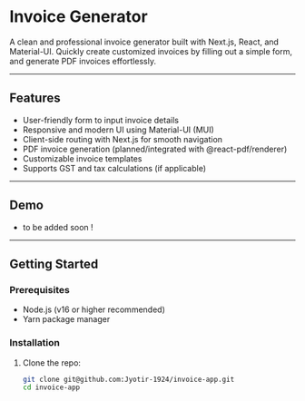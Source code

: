 # Invoice Generator

A clean and professional invoice generator built with Next.js, React, and Material-UI. Quickly create customized invoices by filling out a simple form, and generate PDF invoices effortlessly.

---

## Features

- User-friendly form to input invoice details
- Responsive and modern UI using Material-UI (MUI)
- Client-side routing with Next.js for smooth navigation
- PDF invoice generation (planned/integrated with @react-pdf/renderer)
- Customizable invoice templates
- Supports GST and tax calculations (if applicable)

---

## Demo

- to be added soon !

---

## Getting Started

### Prerequisites

- Node.js (v16 or higher recommended)
- Yarn package manager

### Installation

1. Clone the repo:

   ```bash
   git clone git@github.com:Jyotir-1924/invoice-app.git
   cd invoice-app
